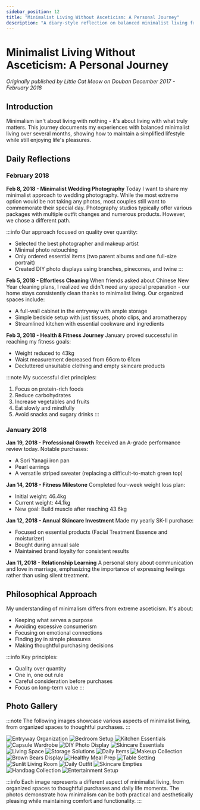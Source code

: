 ```yaml
---
sidebar_position: 12
title: "Minimalist Living Without Asceticism: A Personal Journey"
description: "A diary-style reflection on balanced minimalist living from December 2017 to February 2018, showcasing how to live simply while still enjoying life's pleasures"
---
```


# Minimalist Living Without Asceticism: A Personal Journey

*Originally published by Little Cat Meow on Douban*
*December 2017 - February 2018*

## Introduction

Minimalism isn't about living with nothing - it's about living with what truly matters. This journey documents my experiences with balanced minimalist living over several months, showing how to maintain a simplified lifestyle while still enjoying life's pleasures.

## Daily Reflections

### February 2018

**Feb 8, 2018 - Minimalist Wedding Photography**
Today I want to share my minimalist approach to wedding photography. While the most extreme option would be not taking any photos, most couples still want to commemorate their special day. Photography studios typically offer various packages with multiple outfit changes and numerous products. However, we chose a different path.

:::info
Our approach focused on quality over quantity:
- Selected the best photographer and makeup artist
- Minimal photo retouching
- Only ordered essential items (two parent albums and one full-size portrait)
- Created DIY photo displays using branches, pinecones, and twine
  :::

**Feb 5, 2018 - Effortless Cleaning**
When friends asked about Chinese New Year cleaning plans, I realized we didn't need any special preparation - our home stays consistently clean thanks to minimalist living. Our organized spaces include:
- A full-wall cabinet in the entryway with ample storage
- Simple bedside setup with just tissues, photo clips, and aromatherapy
- Streamlined kitchen with essential cookware and ingredients

**Feb 3, 2018 - Health & Fitness Journey**
January proved successful in reaching my fitness goals:
- Weight reduced to 43kg
- Waist measurement decreased from 66cm to 61cm
- Decluttered unsuitable clothing and empty skincare products

:::note
My successful diet principles:
1. Focus on protein-rich foods
2. Reduce carbohydrates
3. Increase vegetables and fruits
4. Eat slowly and mindfully
5. Avoid snacks and sugary drinks
   :::

### January 2018

**Jan 19, 2018 - Professional Growth**
Received an A-grade performance review today. Notable purchases:
- A Sori Yanagi iron pan
- Pearl earrings
- A versatile striped sweater (replacing a difficult-to-match green top)

**Jan 14, 2018 - Fitness Milestone**
Completed four-week weight loss plan:
- Initial weight: 46.4kg
- Current weight: 44.1kg
- New goal: Build muscle after reaching 43.6kg

**Jan 12, 2018 - Annual Skincare Investment**
Made my yearly SK-II purchase:
- Focused on essential products (Facial Treatment Essence and moisturizer)
- Bought during annual sale
- Maintained brand loyalty for consistent results

**Jan 11, 2018 - Relationship Learning**
A personal story about communication and love in marriage, emphasizing the importance of expressing feelings rather than using silent treatment.

## Philosophical Approach

My understanding of minimalism differs from extreme asceticism. It's about:
- Keeping what serves a purpose
- Avoiding excessive consumerism
- Focusing on emotional connections
- Finding joy in simple pleasures
- Making thoughtful purchasing decisions

:::info
Key principles:
- Quality over quantity
- One in, one out rule
- Careful consideration before purchases
- Focus on long-term value
  :::

## Photo Gallery

:::note
The following images showcase various aspects of minimalist living, from organized spaces to thoughtful purchases.
:::

![Entryway Organization](./img/minimalist-lifestyle/image_1.jpg)
![Bedroom Setup](./img/minimalist-lifestyle/image_2.jpg)
![Kitchen Essentials](./img/minimalist-lifestyle/image_3.jpg)
![Capsule Wardrobe](./img/minimalist-lifestyle/image_4.jpg)
![DIY Photo Display](./img/minimalist-lifestyle/image_5.jpg)
![Skincare Essentials](./img/minimalist-lifestyle/image_6.jpg)
![Living Space](./img/minimalist-lifestyle/image_7.jpg)
![Storage Solutions](./img/minimalist-lifestyle/image_8.jpg)
![Daily Items](./img/minimalist-lifestyle/image_9.jpg)
![Makeup Collection](./img/minimalist-lifestyle/image_10.jpg)
![Brown Bears Display](./img/minimalist-lifestyle/image_11.jpg)
![Healthy Meal Prep](./img/minimalist-lifestyle/image_12.jpg)
![Table Setting](./img/minimalist-lifestyle/image_13.jpg)
![Sunlit Living Room](./img/minimalist-lifestyle/image_14.jpg)
![Daily Outfit](./img/minimalist-lifestyle/image_15.jpg)
![Skincare Empties](./img/minimalist-lifestyle/image_16.jpg)
![Handbag Collection](./img/minimalist-lifestyle/image_17.jpg)
![Entertainment Setup](./img/minimalist-lifestyle/image_18.jpg)

:::info
Each image represents a different aspect of minimalist living, from organized spaces to thoughtful purchases and daily life moments. The photos demonstrate how minimalism can be both practical and aesthetically pleasing while maintaining comfort and functionality.
:::
